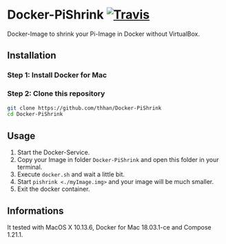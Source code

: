 # Docker-PiShrink [![Travis](https://img.shields.io/travis/thhan/Docker-PiShrink.svg?branch=mast&style=flat-square)](https://travis-ci.org/thhan/Docker-PiShrink)

Docker-Image to shrink your Pi-Image in Docker without VirtualBox.

## Installation

### Step 1: Install Docker for Mac

### Step 2: Clone this repository

  ``` bash
  git clone https://github.com/thhan/Docker-PiShrink
  cd Docker-PiShrink
  ```
  
## Usage

1. Start the Docker-Service.
2. Copy your Image in folder `Docker-PiShrink` and open this folder in your terminal.
3. Execute `docker.sh` and wait a little bit.
4. Start `pishrink <./myImage.img>` and your image will be much smaller.
5. Exit the docker container.

## Informations

It tested with MacOS X 10.13.6, Docker for Mac 18.03.1-ce and Compose 1.21.1.
